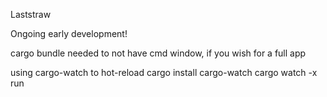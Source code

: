 Laststraw

Ongoing early development!

cargo bundle needed to not have cmd window, if you wish for a full app

using cargo-watch to hot-reload
cargo install cargo-watch
cargo watch -x run
